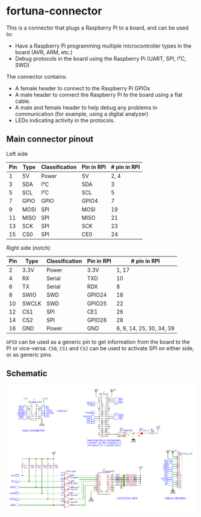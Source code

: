 # fortuna-connector

This is a connector that plugs a Raspberry Pi to a board, and can be used to:
 - Have a Raspberry Pi programming multiple microcontroller types in the board (AVR, ARM, etc.)
 - Debug protocols in the board using the Raspberry Pi (UART, SPI, I²C, SWD)

The connector contains:
 - A female header to connect to the Raspberry Pi GPIOs
 - A male header to connect the Raspberry Pi to the board using a flat cable.
 - A male and female header to help debug any problems in communication (for example, using a digital analyzer)
 - LEDs indicating activity in the protocols.

## Main connector pinout

Left side

| Pin | Type  | Classification | Pin in RPI | # pin in RPI |
|-----|-------|----------------|------------|--------------|
|  1  | 5V    | Power          | 5V         | 2, 4  |
|  3  | SDA   | I²C            | SDA        | 3     |
|  5  | SCL   | I²C            | SCL        | 5     |
|  7  | GPIO  | GPIO           | GPIO4      | 7     |
|  9  | MOSI  | SPI            | MOSI       | 19    |
| 11  | MISO  | SPI            | MISO       | 21    |
| 13  | SCK   | SPI            | SCK        | 23    |
| 15  | CS0   | SPI            | CE0        | 24    |

Right side (notch)

| Pin | Type  | Classification | Pin in RPI | # pin in RPI |
|-----|-------|----------------|------------|--------------|
|  2  | 3.3V  | Power          | 3.3V       | 1, 17 |
|  4  | RX    | Serial         | TXD        | 10    |
|  6  | TX    | Serial         | RDX        | 8     |
|  8  | SWIO  | SWD            | GPIO24     | 18    |
| 10  | SWCLK | SWD            | GPIO25     | 22    |
| 12  | CS1   | SPI            | CE1        | 26    |
| 14  | CS2   | SPI            | GPIO28     | 28    |
| 16  | GND   | Power          | GND        | 6, 9, 14, 25, 30, 34, 39 |

`GPIO` can be used as a generic pin to get information from the board to the PI or vice-versa. `CS0`, `CS1` and `CS2` can be used to activate SPI on either side, or as generic pins.

## Schematic

![Schematic](schematic.png)
